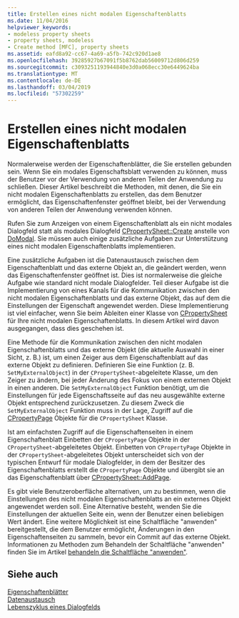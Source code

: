 ```yaml
---
title: Erstellen eines nicht modalen Eigenschaftenblatts
ms.date: 11/04/2016
helpviewer_keywords:
- modeless property sheets
- property sheets, modeless
- Create method [MFC], property sheets
ms.assetid: eafd8a92-cc67-4a69-a5fb-742c920d1ae8
ms.openlocfilehash: 39285927b67091f5b8762dab56009712d806d259
ms.sourcegitcommit: c3093251193944840e3d0a068ecc30e6449624ba
ms.translationtype: MT
ms.contentlocale: de-DE
ms.lasthandoff: 03/04/2019
ms.locfileid: "57302259"
---
```

# <a name="creating-a-modeless-property-sheet"></a>Erstellen eines nicht modalen Eigenschaftenblatts

Normalerweise werden der Eigenschaftenblätter, die Sie erstellen gebunden sein. Wenn Sie ein modales Eigenschaftsblatt verwenden zu können, muss der Benutzer vor der Verwendung von anderen Teilen der Anwendung zu schließen. Dieser Artikel beschreibt die Methoden, mit denen, die Sie ein nicht modalen Eigenschaftenblatts zu erstellen, das dem Benutzer ermöglicht, das Eigenschaftenfenster geöffnet bleibt, bei der Verwendung von anderen Teilen der Anwendung verwenden können.

Rufen Sie zum Anzeigen von einem Eigenschaftenblatt als ein nicht modales Dialogfeld statt als modales Dialogfeld [CPropertySheet::Create](../mfc/reference/cpropertysheet-class.md#create) anstelle von [DoModal](../mfc/reference/cpropertysheet-class.md#domodal). Sie müssen auch einige zusätzliche Aufgaben zur Unterstützung eines nicht modalen Eigenschaftenblatts implementieren.

Eine zusätzliche Aufgaben ist die Datenaustausch zwischen dem Eigenschaftenblatt und das externe Objekt an, die geändert werden, wenn das Eigenschaftenfenster geöffnet ist. Dies ist normalerweise die gleiche Aufgabe wie standard nicht modale Dialogfelder. Teil dieser Aufgabe ist die Implementierung von eines Kanals für die Kommunikation zwischen den nicht modalen Eigenschaftenblatts und das externe Objekt, das auf dem die Einstellungen der Eigenschaft angewendet werden. Diese Implementierung ist viel einfacher, wenn Sie beim Ableiten einer Klasse von [CPropertySheet](../mfc/reference/cpropertysheet-class.md) für Ihre nicht modalen Eigenschaftenblatts. In diesem Artikel wird davon ausgegangen, dass dies geschehen ist.

Eine Methode für die Kommunikation zwischen den nicht modalen Eigenschaftenblatts und das externe Objekt (die aktuelle Auswahl in einer Sicht, z. B.) ist, um einen Zeiger aus dem Eigenschaftenblatt auf das externe Objekt zu definieren. Definieren Sie eine Funktion (z. B. `SetMyExternalObject`) in der `CPropertySheet`-abgeleitete Klasse, um den Zeiger zu ändern, bei jeder Änderung des Fokus von einem externen Objekt in einen anderen. Die `SetMyExternalObject` Funktion benötigt, um die Einstellungen für jede Eigenschaftsseite auf das neu ausgewählte externe Objekt entsprechend zurückzusetzen. Zu diesem Zweck die `SetMyExternalObject` Funktion muss in der Lage, Zugriff auf die [CPropertyPage](../mfc/reference/cpropertypage-class.md) Objekte für die `CPropertySheet` Klasse.

Ist am einfachsten Zugriff auf die Eigenschaftenseiten in einem Eigenschaftenblatt Einbetten der `CPropertyPage` Objekte in der `CPropertySheet`-abgeleitetes Objekt. Einbetten von `CPropertyPage` Objekte in der `CPropertySheet`-abgeleitetes Objekt unterscheidet sich von der typischen Entwurf für modale Dialogfelder, in dem der Besitzer des Eigenschaftenblatts erstellt die `CPropertyPage` Objekte und übergibt sie an das Eigenschaftenblatt über [ CPropertySheet::AddPage](../mfc/reference/cpropertysheet-class.md#addpage).

Es gibt viele Benutzeroberfläche alternativen, um zu bestimmen, wenn die Einstellungen des nicht modalen Eigenschaftenblatts an ein externes Objekt angewendet werden soll. Eine Alternative besteht, wenden Sie die Einstellungen der aktuellen Seite ein, wenn der Benutzer einen beliebigen Wert ändert. Eine weitere Möglichkeit ist eine Schaltfläche "anwenden" bereitgestellt, die dem Benutzer ermöglicht, Änderungen in den Eigenschaftenseiten zu sammeln, bevor ein Commit auf das externe Objekt. Informationen zu Methoden zum Behandeln der Schaltfläche "anwenden" finden Sie im Artikel [behandeln die Schaltfläche "anwenden"](../mfc/handling-the-apply-button.md).

## <a name="see-also"></a>Siehe auch

[Eigenschaftenblätter](../mfc/property-sheets-mfc.md)<br/>
[Datenaustausch](../mfc/exchanging-data.md)<br/>
[Lebenszyklus eines Dialogfelds](../mfc/life-cycle-of-a-dialog-box.md)
